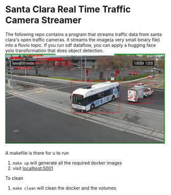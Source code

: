 # Santa Clara Real Time Traffic Camera Streamer
The following repo contains a program that streams traffic data from santa clara's open traffic cameras. It streams the image(a very small binary file) into a fluvio topic. If you run sdf dataflow, you can apply a hugging face yolo transformation that does object detection. 
![Alt text](traffic.png)

A makefile is there for u to run 
1. `make up` will generate all the required docker images
2. visit [localhost:5001](localhost:5001)


To clean
1. `make clean` will clean the docker and the volumes



